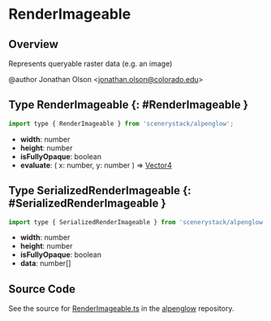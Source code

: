 # RenderImageable

## Overview

Represents queryable raster data (e.g. an image)

@author Jonathan Olson &lt;jonathan.olson@colorado.edu&gt;

## Type RenderImageable {: #RenderImageable }


```js
import type { RenderImageable } from 'scenerystack/alpenglow';
```
- **width**: <span style="color: hsla(calc(var(--md-hue) + 180deg),80%,40%,1);">number</span>
- **height**: <span style="color: hsla(calc(var(--md-hue) + 180deg),80%,40%,1);">number</span>
- **isFullyOpaque**: <span style="color: hsla(calc(var(--md-hue) + 180deg),80%,40%,1);">boolean</span>
- **evaluate**: ( x: <span style="color: hsla(calc(var(--md-hue) + 180deg),80%,40%,1);">number</span>, y: <span style="color: hsla(calc(var(--md-hue) + 180deg),80%,40%,1);">number</span> ) =&gt; [Vector4](../dot/Vector4.md)




## Type SerializedRenderImageable {: #SerializedRenderImageable }


```js
import type { SerializedRenderImageable } from 'scenerystack/alpenglow';
```
- **width**: <span style="color: hsla(calc(var(--md-hue) + 180deg),80%,40%,1);">number</span>
- **height**: <span style="color: hsla(calc(var(--md-hue) + 180deg),80%,40%,1);">number</span>
- **isFullyOpaque**: <span style="color: hsla(calc(var(--md-hue) + 180deg),80%,40%,1);">boolean</span>
- **data**: <span style="color: hsla(calc(var(--md-hue) + 180deg),80%,40%,1);">number</span>[]




## Source Code

See the source for [RenderImageable.ts](https://github.com/phetsims/alpenglow/blob/main/js/render-program/RenderImageable.ts) in the [alpenglow](https://github.com/phetsims/alpenglow) repository.
